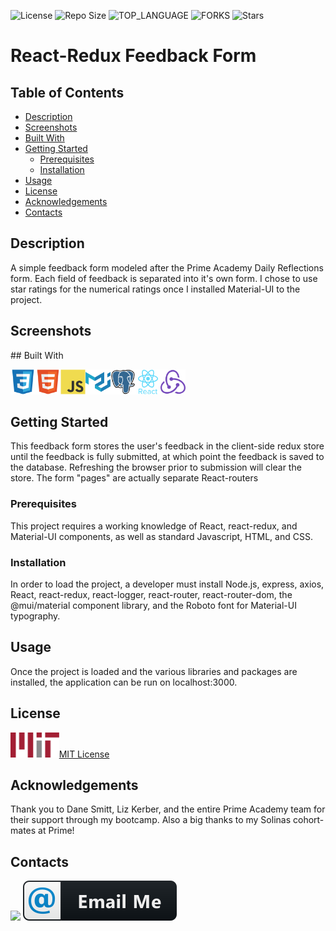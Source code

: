 ![License](https://img.shields.io/github/license/mattdow/https://github.com/mattdow/weekend4-redux-feedback.svg?style=for-the-badge) ![Repo Size](https://img.shields.io/github/languages/code-size/mattdow/https://github.com/mattdow/weekend4-redux-feedback.svg?style=for-the-badge) ![TOP_LANGUAGE](https://img.shields.io/github/languages/top/mattdow/https://github.com/mattdow/weekend4-redux-feedback.svg?style=for-the-badge) ![FORKS](https://img.shields.io/github/forks/mattdow/https://github.com/mattdow/weekend4-redux-feedback.svg?style=for-the-badge&social) ![Stars](https://img.shields.io/github/stars/mattdow/https://github.com/mattdow/weekend4-redux-feedback.svg?style=for-the-badge)
    
# React-Redux Feedback Form

## Table of Contents

- [Description](#description)
- [Screenshots](#screenshots)
- [Built With](#built-with)
- [Getting Started](#getting-started)
  - [Prerequisites](#prerequisites)
  - [Installation](#installation)
- [Usage](#usage)
- [License](#license)
- [Acknowledgements](#acknowledgements)
- [Contacts](#contacts)

## Description

A simple feedback form modeled after the Prime Academy Daily Reflections form. Each field of feedback is separated into it's own form. I chose to use star ratings for the numerical ratings once I installed Material-UI to the project.

## Screenshots

<img src="" />## Built With

<a href="https://developer.mozilla.org/en-US/docs/Web/CSS"><img src="https://raw.githubusercontent.com/devicons/devicon/master/icons/css3/css3-original.svg" height="40px" width="40px" /></a><a href="https://developer.mozilla.org/en-US/docs/Web/HTML"><img src="https://raw.githubusercontent.com/devicons/devicon/master/icons/html5/html5-original.svg" height="40px" width="40px" /></a><a href="https://developer.mozilla.org/en-US/docs/Web/JavaScript"><img src="https://raw.githubusercontent.com/devicons/devicon/master/icons/javascript/javascript-original.svg" height="40px" width="40px" /></a><a href="https://material-ui.com/"><img src="https://raw.githubusercontent.com/devicons/devicon/master/icons/materialui/materialui-original.svg" height="40px" width="40px" /></a><a href="https://www.postgresql.org/"><img src="https://raw.githubusercontent.com/devicons/devicon/master/icons/postgresql/postgresql-original.svg" height="40px" width="40px" /></a><a href="https://reactjs.org/"><img src="https://raw.githubusercontent.com/devicons/devicon/master/icons/react/react-original-wordmark.svg" height="40px" width="40px" /></a><a href="https://redux.js.org/"><img src="https://raw.githubusercontent.com/devicons/devicon/master/icons/redux/redux-original.svg" height="40px" width="40px" /></a>

## Getting Started

This feedback form stores the user's feedback in the client-side redux store until the feedback is fully submitted, at which point the feedback is saved to the database. Refreshing the browser prior to submission will clear the store. The form "pages" are actually separate React-routers

### Prerequisites

This project requires a working knowledge of React, react-redux, and Material-UI components, as well as standard Javascript, HTML, and CSS.

### Installation

In order to load the project, a developer must install Node.js, express, axios, React, react-redux, react-logger, react-router, react-router-dom, the @mui/material component library, and the Roboto font for Material-UI typography.

## Usage

Once the project is loaded and the various libraries and packages are installed, the application can be run on localhost:3000.


## License

<a href="https://choosealicense.com/licenses/mit/"><img src="https://raw.githubusercontent.com/johnturner4004/readme-generator/master/src/components/assets/images/mit.svg" height=40 />MIT License</a>

## Acknowledgements

Thank you to Dane Smitt, Liz Kerber, and the entire Prime Academy team for their support through my bootcamp. Also a big thanks to my Solinas cohort-mates at Prime!

## Contacts

<a href="https://www.linkedin.com/in/matt-dow-5549161b0"><img src="https://img.shields.io/badge/LinkedIn-0077B5?style=for-the-badge&logo=linkedin&logoColor=white" /></a>  <a href="mailto:matt.dow.vo@gmail.com"><img src=https://raw.githubusercontent.com/johnturner4004/readme-generator/master/src/components/assets/images/email_me_button_icon_151852.svg /></a>